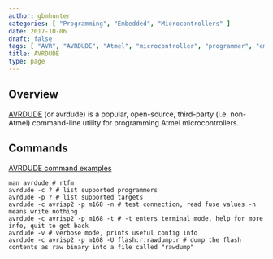 ```yaml
---
author: gbmhunter
categories: [ "Programming", "Embedded", "Microcontrollers" ]
date: 2017-10-06
draft: false
tags: [ "AVR", "AVRDUDE", "Atmel", "microcontroller", "programmer", "embedded", "baudrate" ]
title: AVRDUDE
type: page
---
```


## Overview

[AVRDUDE](http://www.nongnu.org/avrdude/) (or avrdude) is a popular, open-source, third-party (i.e. non-Atmel) command-line utility for programming Atmel microcontrollers.

## Commands

[AVRDUDE command examples](https://www.nongnu.org/avrdude/user-manual/avrdude_6.html#Example-Command-Line-Invocations)

```
man avrdude # rtfm
avrdude -c ? # list supported programmers
avrdude -p ? # list supported targets
avrdude -c avrisp2 -p m168 -n # test connection, read fuse values -n means write nothing
avrdude -c avrisp2 -p m168 -t # -t enters terminal mode, help for more info, quit to get back
avrdude -v # verbose mode, prints useful config info
avrdude -c avrisp2 -p m168 -U flash:r:rawdump:r # dump the flash contents as raw binary into a file called "rawdump"
```
